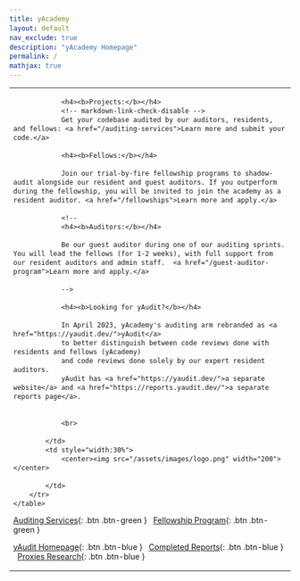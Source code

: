 ```yaml
---
title: yAcademy
layout: default
nav_exclude: true
description: "yAcademy Homepage"
permalink: /
mathjax: true
---
```


<style>
td, th {
   border: none!important;
}
</style>

<div>
    <table>
        <tr>
            <td style="text-align:left;vertical-align:middle;">
                

                <h4><b>Projects:</b></h4>
                <!-- markdown-link-check-disable -->
                Get your codebase audited by our auditors, residents, and fellows: <a href="/auditing-services">Learn more and submit your code.</a>

                <h4><b>Fellows:</b></h4>
                 
                Join our trial-by-fire fellowship programs to shadow-audit alongside our resident and guest auditors. If you outperform during the fellowship, you will be invited to join the academy as a resident auditor. <a href="/fellowships">Learn more and apply.</a>
                
                <!--
                <h4><b>Auditors:</b></h4> 
                
                Be our guest auditor during one of our auditing sprints. You will lead the fellows (for 1-2 weeks), with full support from our resident auditors and admin staff.  <a href="/guest-auditor-program">Learn more and apply.</a>

                -->

                <h4><b>Looking for yAudit?</b></h4> 
                
                In April 2023, yAcademy's auditing arm rebranded as <a href="https://yaudit.dev/">yAudit</a>
				to better distinguish between code reviews done with residents and fellows (yAcademy)
				and code reviews done solely by our expert resident auditors.
				yAudit has <a href="https://yaudit.dev/">a separate website</a> and <a href="https://reports.yaudit.dev/">a separate reports page</a>.

      
                <br>

            </td>
            <td style="width:30%">
                <center><img src="/assets/images/logo.png" width="200"></center>
                
            </td>
        </tr>  
    </table>
</div>
    
<span class="fs-2"> [Auditing Services](/auditing-services){: .btn .btn-green } </span> &nbsp;
<span class="fs-2"> [Fellowship Program](/fellowships){: .btn .btn-green } </span> &nbsp;

<span class="fs-2"> [yAudit Homepage](https://yaudit.dev/){: .btn .btn-blue } </span> &nbsp;
<span class="fs-2"> [Completed Reports](https://reports.yacademy.dev/){: .btn .btn-blue } </span> &nbsp;
<span class="fs-2"> [Proxies Research](https://proxies.yacademy.dev/){: .btn .btn-blue } </span> &nbsp;
